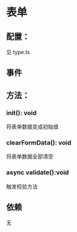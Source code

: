 # 表单

## 配置：

见 type.ts

## 事件

## 方法：

### init(): void

将表单数据变成初始值

### clearFormData(): void

将表单数据全部清空

### async validate():void

触发校验方法

## 依赖

无
